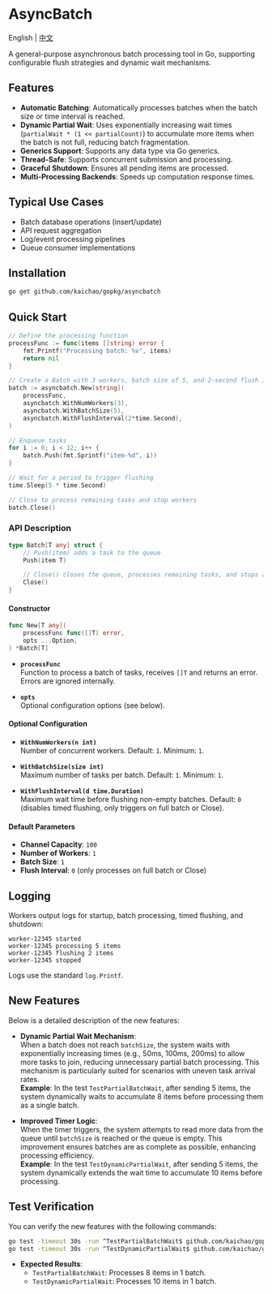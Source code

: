 # AsyncBatch

English | [中文](README.zh.md)

A general-purpose asynchronous batch processing tool in Go, supporting configurable flush strategies and dynamic wait mechanisms.

## Features

- **Automatic Batching**: Automatically processes batches when the batch size or time interval is reached.
- **Dynamic Partial Wait**: Uses exponentially increasing wait times (`partialWait * (1 << partialCount)`) to accumulate more items when the batch is not full, reducing batch fragmentation.
- **Generics Support**: Supports any data type via Go generics.
- **Thread-Safe**: Supports concurrent submission and processing.
- **Graceful Shutdown**: Ensures all pending items are processed.
- **Multi-Processing Backends**: Speeds up computation response times.

## Typical Use Cases

- Batch database operations (insert/update)
- API request aggregation
- Log/event processing pipelines
- Queue consumer implementations

## Installation

```sh
go get github.com/kaichao/gopkg/asyncbatch
```

## Quick Start

```go
// Define the processing function
processFunc := func(items []string) error {
    fmt.Printf("Processing batch: %v", items)
    return nil
}

// Create a Batch with 3 workers, batch size of 5, and 2-second flush interval
batch := asyncbatch.New[string](
    processFunc,
    asyncbatch.WithNumWorkers(3),
    asyncbatch.WithBatchSize(5),
    asyncbatch.WithFlushInterval(2*time.Second),
)

// Enqueue tasks
for i := 0; i < 12; i++ {
    batch.Push(fmt.Sprintf("item-%d", i))
}

// Wait for a period to trigger flushing
time.Sleep(5 * time.Second)

// Close to process remaining tasks and stop workers
batch.Close()
```

### API Description

```go
type Batch[T any] struct {
    // Push(item) adds a task to the queue
    Push(item T)

    // Close() closes the queue, processes remaining tasks, and stops all workers
    Close()
}
```

#### Constructor

```go
func New[T any](
    processFunc func([]T) error,
    opts ...Option,
) *Batch[T]
```

- **`processFunc`**  
  Function to process a batch of tasks, receives `[]T` and returns an error. Errors are ignored internally.

- **`opts`**  
  Optional configuration options (see below).

#### Optional Configuration

- **`WithNumWorkers(n int)`**  
  Number of concurrent workers. Default: `1`. Minimum: `1`.

- **`WithBatchSize(size int)`**  
  Maximum number of tasks per batch. Default: `1`. Minimum: `1`.

- **`WithFlushInterval(d time.Duration)`**  
  Maximum wait time before flushing non-empty batches. Default: `0` (disables timed flushing, only triggers on full batch or Close).

#### Default Parameters

- **Channel Capacity**: `100`
- **Number of Workers**: `1`
- **Batch Size**: `1`
- **Flush Interval**: `0` (only processes on full batch or Close)

## Logging

Workers output logs for startup, batch processing, timed flushing, and shutdown:

```
worker-12345 started
worker-12345 processing 5 items
worker-12345 flushing 2 items
worker-12345 stopped
```

Logs use the standard `log.Printf`.

## New Features

Below is a detailed description of the new features:

- **Dynamic Partial Wait Mechanism**:  
  When a batch does not reach `batchSize`, the system waits with exponentially increasing times (e.g., 50ms, 100ms, 200ms) to allow more tasks to join, reducing unnecessary partial batch processing. This mechanism is particularly suited for scenarios with uneven task arrival rates.  
  **Example**: In the test `TestPartialBatchWait`, after sending 5 items, the system dynamically waits to accumulate 8 items before processing them as a single batch.

- **Improved Timer Logic**:  
  When the timer triggers, the system attempts to read more data from the queue until `batchSize` is reached or the queue is empty. This improvement ensures batches are as complete as possible, enhancing processing efficiency.  
  **Example**: In the test `TestDynamicPartialWait`, after sending 5 items, the system dynamically extends the wait time to accumulate 10 items before processing.

## Test Verification

You can verify the new features with the following commands:

```bash
go test -timeout 30s -run ^TestPartialBatchWait$ github.com/kaichao/gopkg/asyncbatch
go test -timeout 30s -run ^TestDynamicPartialWait$ github.com/kaichao/gopkg/asyncbatch
```

- **Expected Results**:  
  - `TestPartialBatchWait`: Processes 8 items in 1 batch.  
  - `TestDynamicPartialWait`: Processes 10 items in 1 batch.